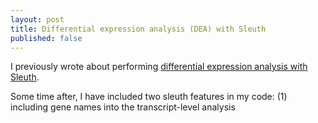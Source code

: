 ```yaml
---
layout: post
title: Differential expression analysis (DEA) with Sleuth
published: false
---
```


I previously wrote about performing [differential expression analysis with Sleuth](https://jaquol.github.io/differential-expression-sleuth/).

Some time after, I have included two sleuth features in my code: (1) including gene names into the transcript-level analysis
